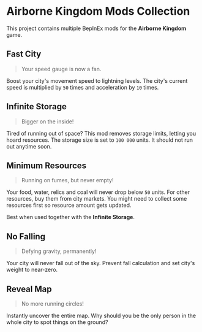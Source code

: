 # Airborne Kingdom Mods Collection

This project contains multiple BepInEx mods for the **Airborne Kingdom** game.


## Fast City

> Your speed gauge is now a fan.

Boost your city's movement speed to lightning levels. The city's current speed is multiplied by `50` times and acceleration by `10` times.


## Infinite Storage

> Bigger on the inside!

Tired of running out of space? This mod removes storage limits, letting you hoard resources. The storage size is set to `100 000` units. It should not run out anytime soon.


## Minimum Resources

> Running on fumes, but never empty!

Your food, water, relics and coal will never drop below `50` units. For other resources, buy them from city markets. You might need to collect some resources first so resource amount gets updated.

Best when used together with the **Infinite Storage**.


## No Falling

> Defying gravity, permanently!

Your city will never fall out of the sky. Prevent fall calculation and set city's weight to near-zero.


## Reveal Map

> No more running circles!

Instantly uncover the entire map. Why should you be the only person in the whole city to spot things on the ground?
